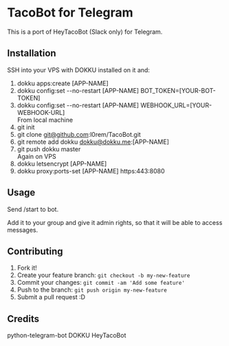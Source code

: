# TacoBot for Telegram

This is a port of HeyTacoBot (Slack only) for Telegram.

## Installation

SSH into your VPS with DOKKU installed on it and:
1. dokku apps:create [APP-NAME]
2. dokku config:set --no-restart [APP-NAME] BOT_TOKEN=[YOUR-BOT-TOKEN]
3. dokku config:set --no-restart [APP-NAME] WEBHOOK_URL=[YOUR-WEBHOOK-URL]<br/>
From local machine<br/>
4. git init
5. git clone git@github.com:l0rem/TacoBot.git
6. git remote add dokku dokku@dokku.me:[APP-NAME]
7. git push dokku master<br/>
Again on VPS<br/>
8. dokku letsencrypt [APP-NAME]
9. dokku proxy:ports-set [APP-NAME] https:443:8080


## Usage

Send /start to bot.

Add it to your group and give it admin rights, so that it will be able to access messages.

## Contributing

1. Fork it!
2. Create your feature branch: `git checkout -b my-new-feature`
3. Commit your changes: `git commit -am 'Add some feature'`
4. Push to the branch: `git push origin my-new-feature`
5. Submit a pull request :D

## Credits

python-telegram-bot 
DOKKU 
HeyTacoBot
